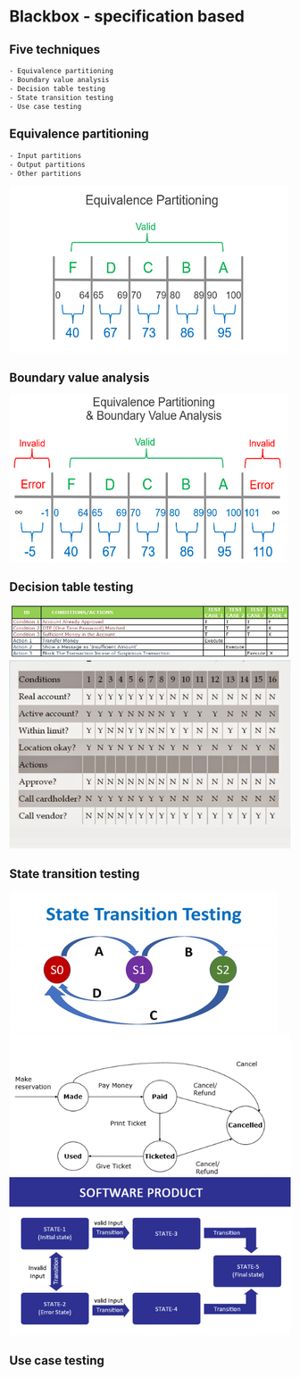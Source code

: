 # Blackbox - specification based

## Five techniques
    - Equivalence partitioning
    - Boundary value analysis
    - Decision table testing
    - State transition testing
    - Use case testing
## Equivalence partitioning
    - Input partitions
    - Output partitions
    - Other partitions
<img src="assets/equivalence.png" width="500" height="300" />

## Boundary value analysis
<img src="assets/equivalence-boundary.png" width="500" height="300" />


## Decision table testing
<img src="assets/decision.png" width="1000"/>
<img src="assets/decision-table-2.png" />

## State transition testing
<img src="assets/state-transition.png" />

<img src="assets/state-transition-example.png" />

<img src="assets/state-transition-example-2.png" />

## Use case testing